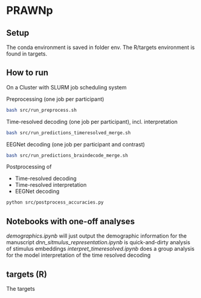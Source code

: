 # PRAWNp

## Setup

The conda environment is saved in folder env.
The R/targets environment is found in targets.


## How to run

On a Cluster with SLURM job scheduling system

Preprocessing (one job per participant)

```bash
bash src/run_preprocess.sh
```

Time-resolved decoding (one job per participant), incl. interpretation

```bash
bash src/run_predictions_timeresolved_merge.sh
```

EEGNet decoding (one job per participant and contrast)

```bash
bash src/run_predictions_braindecode_merge.sh
```

Postprocessing of 
- Time-resolved decoding
- Time-resolved interpretation
- EEGNet decoding


```bash
python src/postprocess_accuracies.py
```

## Notebooks with one-off analyses

*demographics.ipynb* will just output the demographic information for the manuscript
*dnn_sitmulus_representation.ipynb* is quick-and-dirty analysis of stimulus embeddings
*interpret_timeresolved.ipynb* does a group analysis for the model interpretation of the time resolved decoding 

## targets (R)

The targets 



